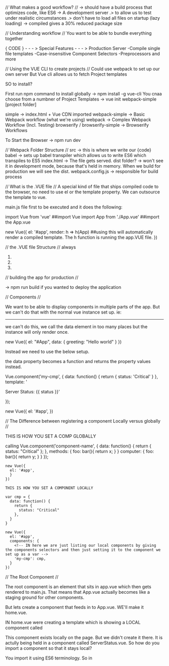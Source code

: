 // What makes a good workflow? //
-> should have a build process that optimizes code, like ES6
-> A development server
    .> to allow us to test under realistic circumstances
    .> don't have to load all files on startup (lazy loading)
-> compiled gives a 30% reduced package size

// Understanding workflow //
You want to be able to bundle everything together

{ CODE } - - - > Special Features - - - > Production Server
            -Compile single file templates
            -Case-insensitive Component Selectors
            -Preprocessors and more

// Using the VUE CLI to create projects //
Could use webpack to set up our own server
But Vue cli allows us to fetch Project templates

SO to install?

First run npm command to install globally -> npm install -g vue-cli
You cnaa choose from a numbner of Project Templates -> vue init webpack-simple [project folder]

simple            ->    index.html + Vue CDN imported
webpack-simple    ->    Basic Webpack workflow (what we're using)
webpack           ->    Complex Webpack Workflow (Incl. Testing)
browserify /
browserify-simple ->     Browserify Workflows        

To Start the Browser -> npm run dev

// Webpack Folder Structure //
src -> this is where we write our {code}
babel -> sets up babel transpiler which allows us to write ES6 which transpiles to ES5
index.html -> The file gets served.
dist folder? -> won't see it in development mode, because that's held in memory. When we build for production we will see the dist.
webpack.config.js -> responsible for build process

// What is the .VUE file //
A special kind of file that ships compiled code to the browser, no need to use el or the template property. We can outsource the template to vue.

main.js file first to be executed and it does the following:

import Vue from 'vue' ##import Vue
import App from './App.vue' ##import the App.vue

new Vue({
  el: '#app',
  render: h => h(App) ##using this will automatically render a compiled template. The h function is running the app.VUE file.
})

// the .VUE file Structure //
always
1)  <template>
      <div id="app"></div>
    </template>
2) <script></script>
3) <style></style>

// building the app for production //

-> npm run build
if you wanted to deploy the application

// Components //

We want to be able to display components in multiple parts of the app. But we can't do that with the normal vue instance set up. ie:

<div id="App"></div>
<hr>
<div id="App"></div>

we can't do this, we call the data element in too many places but the instance will only render once.

new Vue({
  el: "#App",
  data: {
    greeting: "Hello world"
  }
})

Instead we need to use the below setup.

the data property becomes a function and returns the property values instead.

<div id="app">
  <my-cmp></my-cmp>
</div>

Vue.component('my-cmp', {
  data: function() {
    <!-- because you can't have data both here and in the vue instance below, this data becomes a function which then needs to be returned -->
    return {
      status: 'Critical'
    }
  },
  template: '<p>Server Status: {{ status }}'</p>
});

new Vue({
  el: '#app',
  })

  // The Difference between registering a component Locally versus globally //

  THIS IS HOW YOU SET A COMP GLOBALLY

  calling Vue.component('component-name', {
    data: function() {
      return {
        status: "Critical"
      };
    },
    methods: {
      foo: bar(){
        return x;
      }
    }
    computer: {
      foo: bar(){
        return y;
      }
    }
    });

    new Vue({
      el: '#app',
      }
    })

    THIS IS HOW YOU SET A COMPONENT LOCALLY

    var cmp = {
      data: function() {
        return {
          status: "Critical"
        },
      }
    }

    new Vue({
      el: '#app',
      components: {
        <!-- IN here we are just listing our local components by giving the components selectors and then just setting it to the component we set up as a var -->
        'my-cmp': cmp,
      }
    })

// The Root Component //

The root component is an element that sits in app.vue which then gets rendered to main.js. That means that App.vue actually becomes like a staging ground for other components.

But lets create a component that feeds in to App.vue. WE'll make it home.vue.

IN home.vue were creating a template which is showing a LOCAL component called <app-server-status></app-server-status>

This component exists locally on the page. But we didn't create it there. It is actully being held in a component called ServerStatus.vue. So how do you import a component so that it stays local?

You import it using ES6 terminology. So in <script>
  import status from './ServerStatus.vue'
  <!-- Use the local component pattern -->
  export default {
    components: {
      'app-server-status': ServerStatus
    }
  }

  To us a global component, import directly into the main.js file. and render using the Vue.component('nameofcomponent', importnameofcomponent);
